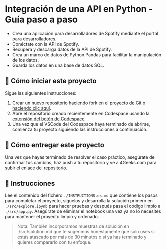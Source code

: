 <!-- hide -->
# Integración de una API en Python - Guía paso a paso
<!-- endhide -->

- Crea una aplicación para desarrolladores de Spotify mediante el portal para desarrolladores.
- Conéctate con la API de Spotify.
- Recupera y descarga datos de la API de Spotify.
- Crea un marco de datos de Python Pandas para facilitar la manipulación de los datos.
- Guarda los datos en una base de datos SQL.

## 🌱 Cómo iniciar este proyecto

Sigue las siguientes instrucciones:

1. Crear un nuevo repositorio haciendo fork en el [proyecto de Git](https://github.com/4GeeksAcademy/interacting-with-api-python-project-tutorial) o [haciendo clic aquí](https://github.com/4GeeksAcademy/interacting-with-api-python-project-tutorial/fork).
2. Abre el repositorio creado recientemente en Codespace usando la [extensión del botón de Codespace](https://docs.github.com/es/codespaces/developing-in-a-codespace/creating-a-codespace-for-a-repository#creating-a-codespace-for-a-repository).
3. Una vez que el VSCode del Codespace haya terminado de abrirse, comienza tu proyecto siguiendo las instrucciones a continuación.

## 🚛 Cómo entregar este proyecto

Una vez que hayas terminado de resolver el caso práctico, asegúrate de confirmar tus cambios, haz push a tu repositorio y ve a 4Geeks.com para subir el enlace del repositorio.

## 📝 Instrucciones

Lee el contenido del fichero `./INSTRUCTIONS.es.md` que contiene los pasos para completar el proyecto, síguelos y desarrolla la solución primero en `./src/explore.ipynb` para hacer pruebas y después pasa el código limpio a `./src/app.py`. Asegúrate de eliminar el notebook una vez ya no lo necesites para mantener el proyecto limpio y ordenado.

> Nota: También incorporamos muestras de solución en ./src/solution.md que te sugerimos honestamente que solo uses si estás atascado por más de 30 minutos o si ya has terminado y quieres compararlo con tu enfoque.
